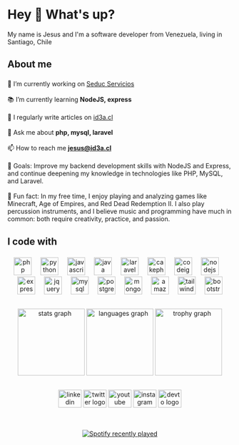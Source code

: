 <h1 align="left">Hey 👋 What's up?</h1>
<p align="left">My name is Jesus and I'm a software developer from Venezuela, living in Santiago, Chile</p>

###

<h2 align="left">About me</h2>

###

<p align="left">🔭 I’m currently working on <a href="https://dev.seduc.cl" target="_blank">Seduc Servicios</a><br><br>📚 I’m currently learning <strong>NodeJS, express</strong><br><br>📝 I regularly write articles on <a href="https://id3a.cl" target="_blank">id3a.cl</a><br><br>💬 Ask me about <strong>php, mysql, laravel</strong><br><br>📫 How to reach me <a href="mailto:jesus@id3a.cl" target="_blank"><strong>jesus@id3a.cl</strong></a><br><br>🎯 Goals: Improve my backend development skills with NodeJS and Express, and continue deepening my knowledge in technologies like PHP, MySQL, and Laravel.<br><br>🎲 Fun fact: In my free time, I enjoy playing and analyzing games like Minecraft, Age of Empires, and Red Dead Redemption II. I also play percussion instruments, and I believe music and programming have much in common: both require creativity, practice, and passion.</p>

###

<h2 align="left">I code with</h2>

###

<div align="center">
  <img src="https://cdn.jsdelivr.net/gh/devicons/devicon/icons/php/php-original.svg" height="40" alt="php logo"  />
  <img width="12" />
  <img src="https://cdn.jsdelivr.net/gh/devicons/devicon/icons/python/python-original.svg" height="40" alt="python logo"  />
  <img width="12" />
  <img src="https://cdn.jsdelivr.net/gh/devicons/devicon/icons/javascript/javascript-original.svg" height="40" alt="javascript logo"  />
  <img width="12" />
  <img src="https://cdn.jsdelivr.net/gh/devicons/devicon/icons/java/java-original.svg" height="40" alt="java logo"  />
  <img width="12" />
  <img src="https://cdn.jsdelivr.net/gh/devicons/devicon/icons/laravel/laravel-original.svg" height="40" alt="laravel logo"  />
  <img width="12" />
  <img src="https://cdn.jsdelivr.net/gh/devicons/devicon/icons/cakephp/cakephp-original.svg" height="40" alt="cakephp logo"  />
  <img width="12" />
  <img src="https://cdn.jsdelivr.net/gh/devicons/devicon/icons/codeigniter/codeigniter-plain.svg" height="40" alt="codeigniter logo"  />
  <img width="12" />
  <img src="https://cdn.jsdelivr.net/gh/devicons/devicon/icons/nodejs/nodejs-original.svg" height="40" alt="nodejs logo"  />
  <img width="12" />
  <img src="https://cdn.jsdelivr.net/gh/devicons/devicon/icons/express/express-original.svg" height="40" alt="express logo"  />
  <img width="12" />
  <img src="https://cdn.jsdelivr.net/gh/devicons/devicon/icons/jquery/jquery-original.svg" height="40" alt="jquery logo"  />
  <img width="12" />
  <img src="https://cdn.jsdelivr.net/gh/devicons/devicon/icons/mysql/mysql-original.svg" height="40" alt="mysql logo"  />
  <img width="12" />
  <img src="https://cdn.jsdelivr.net/gh/devicons/devicon/icons/postgresql/postgresql-original.svg" height="40" alt="postgresql logo"  />
  <img width="12" />
  <img src="https://cdn.jsdelivr.net/gh/devicons/devicon/icons/mongodb/mongodb-original.svg" height="40" alt="mongodb logo"  />
  <img width="12" />
  <img src="https://cdn.jsdelivr.net/gh/devicons/devicon/icons/amazonwebservices/amazonwebservices-line-wordmark.svg" height="40" alt="amazonwebservices logo"  />
  <img width="12" />
  <img src="https://cdn.jsdelivr.net/gh/devicons/devicon/icons/tailwindcss/tailwindcss-original-wordmark.svg" height="40" alt="tailwindcss logo"  />
  <img width="12" />
  <img src="https://cdn.jsdelivr.net/gh/devicons/devicon/icons/bootstrap/bootstrap-original.svg" height="40" alt="bootstrap logo"  />
</div>

###

<h2 align="center"></h2>

###

<div align="center">
  <img src="https://github-readme-stats.vercel.app/api?username=Jfernandez27&hide_title=false&hide_rank=false&show_icons=true&include_all_commits=true&count_private=true&disable_animations=false&theme=dracula&locale=en&hide_border=false&order=1" height="150" alt="stats graph"  />
  <img src="https://github-readme-stats.vercel.app/api/top-langs?username=Jfernandez27&locale=en&hide_title=false&layout=compact&card_width=320&langs_count=10&theme=dracula&hide_border=false&order=2" height="150" alt="languages graph"  />
  <img src="https://github-profile-trophy.vercel.app?username=Jfernandez27&theme=dracula&column=-1&row=1&margin-w=8&margin-h=8&no-bg=false&no-frame=false&order=4" height="150" alt="trophy graph"  />
</div>

###

<h2 align="center"></h2>

###

<div align="center">
  <a href="https://www.linkedin.com/in/jesusfernandezmachin/" target="_blank" style="text-decoration: none;">
    <img src="https://raw.githubusercontent.com/maurodesouza/profile-readme-generator/main/src/assets/icons/social/linkedin/default.svg" width="52" height="40" alt="linkedin logo"  />
  </a>
  <a href="https://x.com/jefm27" target="_blank" style="text-decoration: none;">
    <img src="https://raw.githubusercontent.com/maurodesouza/profile-readme-generator/master/src/assets/icons/social/twitter/default.svg" width="52" height="40" alt="twitter logo"  />
  </a>
  <a href="https://www.youtube.com/@JesusFernandez1227" target="_blank" style="text-decoration: none;">
    <img src="https://raw.githubusercontent.com/maurodesouza/profile-readme-generator/master/src/assets/icons/social/youtube/default.svg" width="52" height="40" alt="youtube logo"  />
  </a>
  <a href="https://www.instagram.com/jfernandez1227/" target="_blank" style="text-decoration: none;">
    <img src="https://raw.githubusercontent.com/maurodesouza/profile-readme-generator/main/src/assets/icons/social/instagram/default.svg" width="52" height="40" alt="instagram logo"  />
  </a>
  <a href="https://dev.to/jfernandez27" target="_blank" style="text-decoration: none;">
    <img src="https://raw.githubusercontent.com/maurodesouza/profile-readme-generator/main/src/assets/icons/social/devto/default.svg" width="52" height="40" alt="devto logo"  />
  </a>
</div>

###

<h2 align="center"></h2>

###

<br clear="both">

<div align="center">
  <a href="https://open.spotify.com/user/llb1dpw97z77nrszfh495al1r">
    <img src="https://spotify-recently-played-readme.vercel.app/api?user=llb1dpw97z77nrszfh495al1r&count=10" alt="Spotify recently played"  />
  </a>
</div>

###
